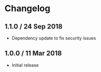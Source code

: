 # Changelog

## 1.1.0 / 24 Sep 2018

* Dependency update to fix security issues

## 1.0.0 / 11 Mar 2018

* Initial release

